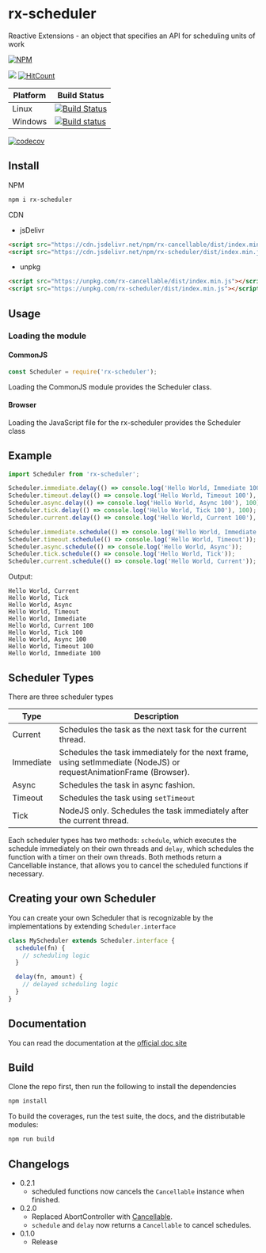 # rx-scheduler

Reactive Extensions - an object that specifies an API for scheduling units of work

[![NPM](https://nodei.co/npm/rx-scheduler.png)](https://nodei.co/npm/rx-scheduler/)

[![](https://data.jsdelivr.com/v1/package/npm/rx-scheduler/badge)](https://www.jsdelivr.com/package/npm/rx-scheduler)
[![HitCount](http://hits.dwyl.io/lxsmnsyc/rx-scheduler.svg)](http://hits.dwyl.io/lxsmnsyc/rx-scheduler)

| Platform | Build Status |
| --- | --- |
| Linux | [![Build Status](https://travis-ci.org/LXSMNSYC/rx-scheduler.svg?branch=master)](https://travis-ci.org/LXSMNSYC/rx-scheduler) |
| Windows | [![Build status](https://ci.appveyor.com/api/projects/status/mkjwe462uk80axx4?svg=true)](https://ci.appveyor.com/project/LXSMNSYC/rx-scheduler) |


[![codecov](https://codecov.io/gh/LXSMNSYC/rx-scheduler/branch/master/graph/badge.svg)](https://codecov.io/gh/LXSMNSYC/rx-scheduler)

## Install

NPM

```bash
npm i rx-scheduler
```

CDN

* jsDelivr
```html
<script src="https://cdn.jsdelivr.net/npm/rx-cancellable/dist/index.min.js"></script>
<script src="https://cdn.jsdelivr.net/npm/rx-scheduler/dist/index.min.js"></script>
```

* unpkg
```html
<script src="https://unpkg.com/rx-cancellable/dist/index.min.js"></script>
<script src="https://unpkg.com/rx-scheduler/dist/index.min.js"></script>
```

## Usage

### Loading the module

#### CommonJS

```js
const Scheduler = require('rx-scheduler');
```

Loading the CommonJS module provides the Scheduler class.

#### Browser

Loading the JavaScript file for the rx-scheduler provides the Scheduler class

## Example

```js
import Scheduler from 'rx-scheduler';

Scheduler.immediate.delay(() => console.log('Hello World, Immediate 100'), 100);
Scheduler.timeout.delay(() => console.log('Hello World, Timeout 100'), 100);
Scheduler.async.delay(() => console.log('Hello World, Async 100'), 100);
Scheduler.tick.delay(() => console.log('Hello World, Tick 100'), 100);
Scheduler.current.delay(() => console.log('Hello World, Current 100'), 100);

Scheduler.immediate.schedule(() => console.log('Hello World, Immediate'));
Scheduler.timeout.schedule(() => console.log('Hello World, Timeout'));
Scheduler.async.schedule(() => console.log('Hello World, Async'));
Scheduler.tick.schedule(() => console.log('Hello World, Tick'));
Scheduler.current.schedule(() => console.log('Hello World, Current'));
```

Output:

```
Hello World, Current
Hello World, Tick
Hello World, Async
Hello World, Timeout
Hello World, Immediate
Hello World, Current 100
Hello World, Tick 100
Hello World, Async 100
Hello World, Timeout 100
Hello World, Immediate 100
```

## Scheduler Types

There are three scheduler types

| Type | Description |
| --- | --- |
| Current | Schedules the task as the next task for the current thread. |
| Immediate | Schedules the task immediately for the next frame, using setImmediate (NodeJS) or requestAnimationFrame (Browser). |
| Async | Schedules the task in async fashion. |
| Timeout | Schedules the task using ```setTimeout``` |
| Tick | NodeJS only. Schedules the task immediately after the current thread. |

Each scheduler types has two methods: `schedule`, which executes the schedule immediately on their own threads and `delay`, which schedules the function with a timer on their own threads. Both methods return a Cancellable instance, that allows you to cancel the scheduled functions if necessary.

## Creating your own Scheduler

You can create your own Scheduler that is recognizable by the implementations by extending ```Scheduler.interface```

```js
class MyScheduler extends Scheduler.interface {
  schedule(fn) {
    // scheduling logic
  }

  delay(fn, amount) {
    // delayed scheduling logic
  }
}
```

## Documentation

You can read the documentation at the [official doc site](https://lxsmnsyc.github.io/rx-scheduler/)

## Build

Clone the repo first, then run the following to install the dependencies

```bash
npm install
```

To build the coverages, run the test suite, the docs, and the distributable modules:

```bash
npm run build
```

## Changelogs
* 0.2.1
  - scheduled functions now cancels the `Cancellable` instance when finished.
* 0.2.0
  - Replaced AbortController with [Cancellable](https://lxsmnsyc.github.io/rx-cancellable/).
  - `schedule` and `delay` now returns a `Cancellable` to cancel schedules.
* 0.1.0
  - Release